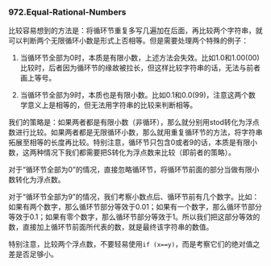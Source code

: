 ### 972.Equal-Rational-Numbers

比较容易想到的方法是：将循环节重复多写几遍加在后面，再比较两个字符串，就可以判断两个无限循环小数是形式上否相等。但是需要处理两个特殊的例子：

1. 当循环节全部为0时，本质是有限小数，上述方法会失效。比如1.0和1.00(00)比较时，后者因为循环节的缘故被拉长，但这样比较字符串的话，无法与前者画上等号。

2. 当循环节全部为9时，本质也是有限小数。比如0.1和0.0(99)，注意这两个数学意义上是相等的，但无法用字符串的比较来判断相等。

我们的策略是：如果两者都是有限小数（非循环），那么就分别用stod转化为浮点数进行比较。如果两者都是无限循环小数，那么就用重复循环节的方法，将字符串拓展至相等的长度再比较。特别注意，循环节只包含0或者9的话，本质是有限小数，这两种情况下我们都需要把S转化为浮点数来比较（即前者的策略）。

对于“循环节全部为0”的情况，直接忽略循环节，将循环节前面的部分当做有限小数转化为浮点数。

对于“循环节全部为9”的情况，我们考察小数点后、循环节前有几个数字。比如：如果有两个数字，那么循环节部分等效于0.01；如果有一个数字，那么循环节部分等效于0.1；如果有零个数字，那么循环节部分等效于1。所以我们把这部分等效的数，直接加上循环节前面所代表的数，就是最终该字符串的数值。

特别注意，比较两个浮点数，不要轻易使用```if (x==y)```，而是考察它们的绝对值之差是否足够小。
